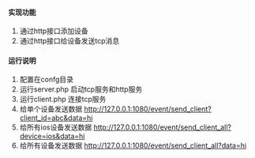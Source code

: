 #### 实现功能

1. 通过http接口添加设备
2. 通过http接口给设备发送tcp消息

#### 运行说明

1. 配置在confg目录
2. 运行server.php 启动tcp服务和http服务
3. 运行client.php 连接tcp服务
4. 给单个设备发送数据 http://127.0.0.1:1080/event/send_client?client_id=abc&data=hi
5. 给所有ios设备发送数据 http://127.0.0.1:1080/event/send_client_all?device=ios&data=hi
6. 给所有设备发送数据 http://127.0.0.1:1080/event/send_client_all?data=hi